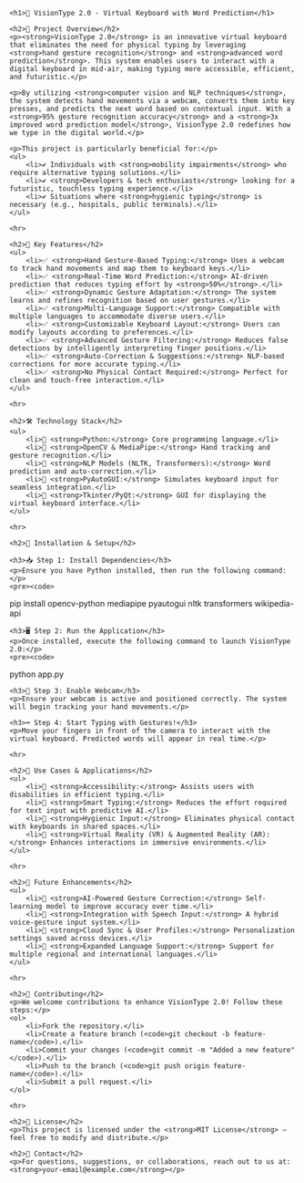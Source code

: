 <!DOCTYPE html>
<html lang="en">
<head>
    <meta charset="UTF-8">
    <meta name="viewport" content="width=device-width, initial-scale=1.0">
    <title>VisionType 2.0 - Virtual Keyboard with Word Prediction</title>
</head>
<body>

    <h1>🚀 VisionType 2.0 - Virtual Keyboard with Word Prediction</h1>

    <h2>📌 Project Overview</h2>
    <p><strong>VisionType 2.0</strong> is an innovative virtual keyboard that eliminates the need for physical typing by leveraging <strong>hand gesture recognition</strong> and <strong>advanced word prediction</strong>. This system enables users to interact with a digital keyboard in mid-air, making typing more accessible, efficient, and futuristic.</p>

    <p>By utilizing <strong>computer vision and NLP techniques</strong>, the system detects hand movements via a webcam, converts them into key presses, and predicts the next word based on contextual input. With a <strong>95% gesture recognition accuracy</strong> and a <strong>3x improved word prediction model</strong>, VisionType 2.0 redefines how we type in the digital world.</p>

    <p>This project is particularly beneficial for:</p>
    <ul>
        <li>✔️ Individuals with <strong>mobility impairments</strong> who require alternative typing solutions.</li>
        <li>✔️ <strong>Developers & tech enthusiasts</strong> looking for a futuristic, touchless typing experience.</li>
        <li>✔️ Situations where <strong>hygienic typing</strong> is necessary (e.g., hospitals, public terminals).</li>
    </ul>

    <hr>

    <h2>🎯 Key Features</h2>
    <ul>
        <li>✅ <strong>Hand Gesture-Based Typing:</strong> Uses a webcam to track hand movements and map them to keyboard keys.</li>
        <li>✅ <strong>Real-Time Word Prediction:</strong> AI-driven prediction that reduces typing effort by <strong>50%</strong>.</li>
        <li>✅ <strong>Dynamic Gesture Adaptation:</strong> The system learns and refines recognition based on user gestures.</li>
        <li>✅ <strong>Multi-Language Support:</strong> Compatible with multiple languages to accommodate diverse users.</li>
        <li>✅ <strong>Customizable Keyboard Layout:</strong> Users can modify layouts according to preferences.</li>
        <li>✅ <strong>Advanced Gesture Filtering:</strong> Reduces false detections by intelligently interpreting finger positions.</li>
        <li>✅ <strong>Auto-Correction & Suggestions:</strong> NLP-based corrections for more accurate typing.</li>
        <li>✅ <strong>No Physical Contact Required:</strong> Perfect for clean and touch-free interaction.</li>
    </ul>

    <hr>

    <h2>🛠️ Technology Stack</h2>
    <ul>
        <li>🔹 <strong>Python:</strong> Core programming language.</li>
        <li>🔹 <strong>OpenCV & MediaPipe:</strong> Hand tracking and gesture recognition.</li>
        <li>🔹 <strong>NLP Models (NLTK, Transformers):</strong> Word prediction and auto-correction.</li>
        <li>🔹 <strong>PyAutoGUI:</strong> Simulates keyboard input for seamless integration.</li>
        <li>🔹 <strong>Tkinter/PyQt:</strong> GUI for displaying the virtual keyboard interface.</li>
    </ul>

    <hr>

    <h2>🚀 Installation & Setup</h2>

    <h3>📥 Step 1: Install Dependencies</h3>
    <p>Ensure you have Python installed, then run the following command:</p>
    <pre><code>
pip install opencv-python mediapipe pyautogui nltk transformers wikipedia-api
    </code></pre>

    <h3>🖥️ Step 2: Run the Application</h3>
    <p>Once installed, execute the following command to launch VisionType 2.0:</p>
    <pre><code>
python app.py
    </code></pre>

    <h3>🎥 Step 3: Enable Webcam</h3>
    <p>Ensure your webcam is active and positioned correctly. The system will begin tracking your hand movements.</p>

    <h3>⌨️ Step 4: Start Typing with Gestures!</h3>
    <p>Move your fingers in front of the camera to interact with the virtual keyboard. Predicted words will appear in real time.</p>

    <hr>

    <h2>📌 Use Cases & Applications</h2>
    <ul>
        <li>🔸 <strong>Accessibility:</strong> Assists users with disabilities in efficient typing.</li>
        <li>🔸 <strong>Smart Typing:</strong> Reduces the effort required for text input with predictive AI.</li>
        <li>🔸 <strong>Hygienic Input:</strong> Eliminates physical contact with keyboards in shared spaces.</li>
        <li>🔸 <strong>Virtual Reality (VR) & Augmented Reality (AR):</strong> Enhances interactions in immersive environments.</li>
    </ul>

    <hr>

    <h2>🚀 Future Enhancements</h2>
    <ul>
        <li>🌟 <strong>AI-Powered Gesture Correction:</strong> Self-learning model to improve accuracy over time.</li>
        <li>🌟 <strong>Integration with Speech Input:</strong> A hybrid voice-gesture input system.</li>
        <li>🌟 <strong>Cloud Sync & User Profiles:</strong> Personalization settings saved across devices.</li>
        <li>🌟 <strong>Expanded Language Support:</strong> Support for multiple regional and international languages.</li>
    </ul>

    <hr>

    <h2>🤝 Contributing</h2>
    <p>We welcome contributions to enhance VisionType 2.0! Follow these steps:</p>
    <ol>
        <li>Fork the repository.</li>
        <li>Create a feature branch (<code>git checkout -b feature-name</code>).</li>
        <li>Commit your changes (<code>git commit -m "Added a new feature"</code>).</li>
        <li>Push to the branch (<code>git push origin feature-name</code>).</li>
        <li>Submit a pull request.</li>
    </ol>

    <hr>

    <h2>📄 License</h2>
    <p>This project is licensed under the <strong>MIT License</strong> – feel free to modify and distribute.</p>

    <h2>📧 Contact</h2>
    <p>For questions, suggestions, or collaborations, reach out to us at: <strong>your-email@example.com</strong></p>

</body>
</html>

